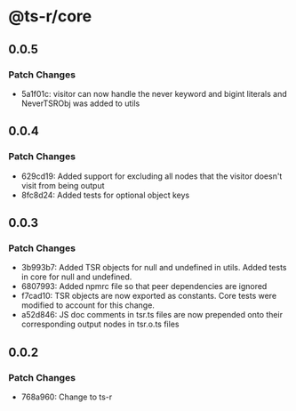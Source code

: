 # @ts-r/core

## 0.0.5

### Patch Changes

- 5a1f01c: visitor can now handle the never keyword and bigint literals and NeverTSRObj was added to utils

## 0.0.4

### Patch Changes

- 629cd19: Added support for excluding all nodes that the visitor doesn't visit from being output
- 8fc8d24: Added tests for optional object keys

## 0.0.3

### Patch Changes

- 3b993b7: Added TSR objects for null and undefined in utils. Added tests in core for null and undefined.
- 6807993: Added npmrc file so that peer dependencies are ignored
- f7cad10: TSR objects are now exported as constants. Core tests were modified to account for this change.
- a52d846: JS doc comments in tsr.ts files are now prepended onto their corresponding output nodes in tsr.o.ts files

## 0.0.2

### Patch Changes

- 768a960: Change to ts-r
